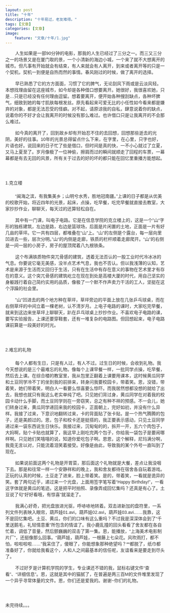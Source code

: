 ```yaml
---
layout: post
title: "十年"
description: "十年易过，老友难得。"
tags: [文章]
categories: [文章]
image:
    feature: "文章/十年/1.jpg"
---
```



<p style="margin-top: 0px; margin-bottom: 16px; padding: 0px; min-height: 26px; color: rgb(51, 51, 51); font-family: Arial, &quot;Microsoft YaHei&quot;; white-space: normal;">
    &nbsp;&nbsp;&nbsp;&nbsp;&nbsp;&nbsp;&nbsp;&nbsp;人生如果是一部90分钟的电影，那我的人生已经过了三分之一。而三又三分之一的场景又是在厦门取的景，一个小清新的海边小城，一个来了就不大想离开的城市。但凡事有开始就会有结束，有人来就会有人离开，到来或者离开等的只是一个契机，契机一到便是自热而然的事情。春风刚过的时候，做了离开的选择。
</p>
<p style="margin-top: 0px; margin-bottom: 16px; padding: 0px; min-height: 26px; color: rgb(51, 51, 51); font-family: Arial, &quot;Microsoft YaHei&quot;; white-space: normal;">
    &nbsp;&nbsp;&nbsp;&nbsp;&nbsp;&nbsp;&nbsp;&nbsp;早已熟悉了它的方方面面，习惯了它的脾气，无论刮风下雨或是云淡风轻。本想找理由留在这座城市，如今却是各种借口想要离开。她很好，我很喜欢她，只是…只是已经没有任何理由逗留。想着要离开，便开始各种搜刮缺点，各种坏脾气，细致到她的每寸肌肤每根发丝。原先看起来可爱无比的小任性如今看来都是嫌弃的对象，都是无法忍受的怪癖。对不起，请原谅我的自私，肆意说着你的缺点，说着你的不好才会让我离开的时候没有那么难过。也许借口只是让我离开的不会那么难过。
</p>
<p style="margin-top: 0px; margin-bottom: 16px; padding: 0px; min-height: 26px; color: rgb(51, 51, 51); font-family: Arial, &quot;Microsoft YaHei&quot;; white-space: normal;">
    &nbsp;&nbsp;&nbsp;&nbsp;&nbsp;&nbsp;&nbsp;&nbsp;如今真的离开了，回到故乡却有开始忍不住的去回想，回想那些逝去的光阴，美好的往事。10年的光景总得留点什么下来，在字里，在心里，只字也好，片语也好。说回来的日子忙了些是借口，但时间是真的快，一不小心就过了立夏，又马上夏至了。岁月像极了一位神偷，擦肩而过的瞬间就顺走了回程的车票，一幕幕都是有去无回的风景，所有关于过去的好的坏的都只能在回忆里重播方能想起。
</p>
<p style="margin-top: 0px; margin-bottom: 16px; padding: 0px; min-height: 26px; color: rgb(51, 51, 51); font-family: Arial, &quot;Microsoft YaHei&quot;; white-space: normal;">
    <br/>
</p>
<p style="margin-top: 0px; margin-bottom: 16px; padding: 0px; min-height: 26px; color: rgb(51, 51, 51); font-family: Arial, &quot;Microsoft YaHei&quot;; white-space: normal;">
    1.克立楼
</p>
<p style="margin-top: 0px; margin-bottom: 16px; padding: 0px; min-height: 26px; color: rgb(51, 51, 51); font-family: Arial, &quot;Microsoft YaHei&quot;; white-space: normal;">
    &nbsp;&nbsp;&nbsp;&nbsp;&nbsp;&nbsp;&nbsp;&nbsp;“闽海之滨，有我集美乡；山明兮水秀，胜地冠南疆。”上课的日子都是从优美的校歌开始，将近四年的光景，起床，点操，吃早餐，吃完早餐就直接去教室，大家抄抄作业，聊聊天，每天过的还算轻松自在。
</p>
<p style="margin-top: 0px; margin-bottom: 16px; padding: 0px; min-height: 26px; color: rgb(51, 51, 51); font-family: Arial, &quot;Microsoft YaHei&quot;; white-space: normal;">
    &nbsp;&nbsp;&nbsp;&nbsp;&nbsp;&nbsp;&nbsp;&nbsp;其中有一门课，叫电子电路。它是在信息学院的克立楼上的，这是一个”山“字形的独栋建筑，左边是路，右边是篮球场，后面是片闲置的土地，正面是一片有好几亩的草坪。它一共有四层，都堆叠在“山”上。“山”的左侧是个露台，每一层向里凹进去一些，层次分明。”山“的内侧是走廊，铁质的栏杆顺着走廊爬开。“山”的右侧是一间一层的小房子，房子的屋顶爬着八九根铁条。
</p>
<p style="margin-top: 0px; margin-bottom: 16px; padding: 0px; min-height: 26px; color: rgb(51, 51, 51); font-family: Arial, &quot;Microsoft YaHei&quot;; white-space: normal;">
    &nbsp;&nbsp;&nbsp;&nbsp;&nbsp;&nbsp;&nbsp;&nbsp;这个布满铁质物件突兀骨感的建筑，透着无法否认的一股工业时代冷冰冰的气息。你要说它毫无美感，没半点艺术气息，我也不否认。但以我浅薄的认知，艺术是来源于生活而又回归于生活，只有在生活中有存在意义的事物在艺术里才有存在的意义。这个突兀骨感的建筑屹立在现在到处是高楼大厦的时代，用自己坚实的身躯践行着自己简约实用的品质，像极了一个默不作声卖力干活的工人，坚挺在这个浮躁的社会里。
</p>
<p style="margin-top: 0px; margin-bottom: 16px; padding: 0px; min-height: 26px; color: rgb(51, 51, 51); font-family: Arial, &quot;Microsoft YaHei&quot;; white-space: normal;">
    &nbsp;&nbsp;&nbsp;&nbsp;&nbsp;&nbsp;&nbsp;&nbsp;&quot;山&quot;凹进去的两个地方种在草坪，草坪旁边的平面上放在几张乒乓球桌，而在右侧草坪的中间立着一棵老树，认不清岁月。上电子电路的课时，大家吃完早餐，就来到这边来坐草坪上聊聊天，趴在乒乓球桌上抄抄作业。不喜欢电子电路的课，要写实验报告，上课还要穿鞋套，还有一堆复杂的电路图。但回想起来，电子电路课前算是一段美好的时光。
</p>
<p style="margin-top: 0px; margin-bottom: 16px; padding: 0px; min-height: 26px; color: rgb(51, 51, 51); font-family: Arial, &quot;Microsoft YaHei&quot;; white-space: normal;">
    <br/>
</p>
<p style="margin-top: 0px; margin-bottom: 16px; padding: 0px; min-height: 26px; color: rgb(51, 51, 51); font-family: Arial, &quot;Microsoft YaHei&quot;; white-space: normal;">
    2.难忘的礼物
</p>
<p style="margin-top: 0px; margin-bottom: 16px; padding: 0px; min-height: 26px; color: rgb(51, 51, 51); font-family: Arial, &quot;Microsoft YaHei&quot;; white-space: normal;">
    &nbsp;&nbsp;&nbsp;&nbsp;&nbsp;&nbsp;&nbsp;&nbsp;每个人都有生日，只是有人过，有人不过。过生日的时候，会收到礼物。我今天想说的是三个最难忘的礼物。像每个上课早餐一样，一批同学点操，吃早餐，然后去上课。在综合楼的教室里，我从包里正翻着上课要用课本，这时候黄瓜同学和土豆同学冷不丁的坐到我的前排来，转身问我要校园卡，带着笑。恩，没错，带着笑，她们带着笑，明白人一看要么惊喜要么惊吓。而我居然想都没想的就给了出去，我想也就只有我这么老实单纯了吧。只见她们背过身，黄瓜同学在对着我的校园卡动什么手脚，而土豆同学则在一旁窃笑，总之有种不祥的预感。不一会儿，她们转身过来，黄瓜同学递回来我的校园卡，正面朝上，完好如初，并没有什么异样。我接了过来，下意识地翻转过来，卡的背面贴了张卡贴，是一个热气腾腾的包子，还是美颜过的。恩，包子和校卡还是挺搭的，我正要表示感动，只见土豆同学递过来一袋东西说生日快乐。我接过来，沉甸甸的的，拆开一开，五六个肉包子，大妈啊，贴个卡贴也就算了，我这早上刚吃完两个包子，你给我一袋包子是要闹哪样啊。只见她们笑嘻嘻的说，知道你爱吃包子啊。恩恩，这个解释，尼玛满分啊，我竟无言以对，只能流着泪笑着接受。好像是由此，导致我的某个外号一直叫到了现在。
</p>
<p style="margin-top: 0px; margin-bottom: 16px; padding: 0px; min-height: 26px; color: rgb(51, 51, 51); font-family: Arial, &quot;Microsoft YaHei&quot;; white-space: normal;">
    &nbsp;&nbsp;&nbsp;&nbsp;&nbsp;&nbsp;&nbsp;&nbsp;如果说前面这两个礼物是开胃菜，那后面这个礼物就是大餐，差点让我没咽下去。那是和往常一样一个安静祥和的晚上，我和舍友都待在宿舍各自玩着游戏。正玩的认真的时候，土豆走了进来，脸上带着笑。是的，带着笑，一看就是诡异的笑。套了两句近乎，递过来一个光盘，上面用签字笔写着“Happy Birthday!”，一看这字体就是黄瓜的笔迹。这是把平时拍照、录像弄成回忆集吗？还真是有心了。土豆说了句“好好看哦，有惊喜”就溜走了。
</p>
<p style="margin-top: 0px; margin-bottom: 16px; padding: 0px; min-height: 26px; color: rgb(51, 51, 51); font-family: Arial, &quot;Microsoft YaHei&quot;; white-space: normal;">
    &nbsp;&nbsp;&nbsp;&nbsp;&nbsp;&nbsp;&nbsp;&nbsp;我满心好奇，把光盘放进光驱，呼哧哧地转着。双击进新加的盘符里，一系列文件列表映入眼帘，葫芦娃01.avi，葫芦娃02.avi，葫芦娃03.avi……我靠，这不是回忆集吧。土豆、黄瓜，你们的口味有这么重吗？不过我是深深体会到了“千里送鹅毛，礼轻情意重”所包含的情谊了。我小鹿乱撞的回头看看了舍友都在各自忙着，调低了音量，然后颤巍巍的双击了第一集。恩，能播放，“上海美术电影制片厂”，还挺像那么回事。“葫芦娃，葫芦娃，一根藤上七朵花。风吹雨打，都不怕，啦啦啦啦……”我呆住了，傻眼了，你能想象那种绝望吗？**都脱了，纸巾都准备好了，你就给我看这个，人和人之间最基本的信任呢，友谊看来是要走到尽头了。
</p>
<p style="margin-top: 0px; margin-bottom: 16px; padding: 0px; min-height: 26px; color: rgb(51, 51, 51); font-family: Arial, &quot;Microsoft YaHei&quot;; white-space: normal;">
    &nbsp;&nbsp;&nbsp;&nbsp;&nbsp;&nbsp;&nbsp;&nbsp;不过好歹是计算机学院的学生，专业课还不错的我，鼠标右键文件“查看”、“详细信息”。恩，这就是其中的猫腻了，在普遍是两三百M的文件堆里发现了一个异乎寻常体量的文件。恩，你们还是爱我的。谢谢~你们的礼物。
</p>
<p style="margin-top: 0px; margin-bottom: 16px; padding: 0px; min-height: 26px; color: rgb(51, 51, 51); font-family: Arial, &quot;Microsoft YaHei&quot;; white-space: normal;">
    <br/>
</p>
<p style="margin-top: 0px; margin-bottom: 16px; padding: 0px; min-height: 26px; color: rgb(51, 51, 51); font-family: Arial, &quot;Microsoft YaHei&quot;; white-space: normal;">
    未完待续。。。
</p>
<p>
    <br/>
</p>